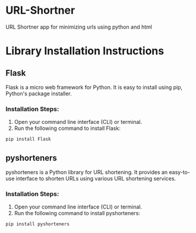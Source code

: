 # URL-Shortner
 URL Shortner app for minimizing urls using python and html 

# Library Installation Instructions

## Flask
Flask is a micro web framework for Python. It is easy to install using pip, Python's package installer.

### Installation Steps:
1. Open your command line interface (CLI) or terminal.
2. Run the following command to install Flask:

```bash
pip install Flask
```
 


## pyshorteners
pyshorteners is a Python library for URL shortening. It provides an easy-to-use interface to shorten URLs using various URL shortening services.

### Installation Steps:
1. Open your command line interface (CLI) or terminal.
2. Run the following command to install pyshorteners:

```bash
pip install pyshorteners
```
